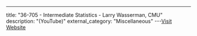 ---
title: "36-705 - Intermediate Statistics - Larry Wasserman, CMU"
description: "(YouTube)"
external_category: "Miscellaneous"
---[Visit Website](http://www.stat.cmu.edu/~larry/=stat705/)

